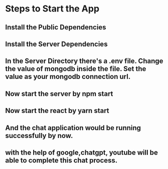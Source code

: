 # Steps to Start the App

## Install the Public Dependencies
## Install the Server Dependencies
## In the Server Directory there's a .env file. Change the value of mongodb inside the file. Set the value as your mongodb connection url.
## Now start the server by npm start
## Now start the react by yarn start
## And the chat application would be running successfully by now.
## with the help of google,chatgpt, youtube will be able to complete this chat process.